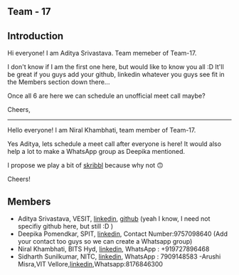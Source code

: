 ## Team - 17

## Introduction

Hi everyone! I am Aditya Srivastava. Team memeber of Team-17.

I don't know if I am the first one here, but would like to know you all :D
It'll be great if you guys add your github, linkedin whatever you guys see fit in the 
Members section down there...

Once all 6 are here we can schedule an unofficial meet call maybe?

Cheers, 

---

Hello everyone! I am Niral Khambhati, team member of Team-17.

Yes Aditya, lets schedule a meet call after everyone is here! It would also help a lot to make a WhatsApp group as Deepika mentioned. 

I propose we play a bit of [skribbl](https://skribbl.io/) because why not :upside_down_face:

Cheers!


## Members

- Aditya Srivastava, VESIT, [linkedin](https://www.linkedin.com/in/adi10hero), [github](https://www.github.com/adi10hero) (yeah I know, I need not specifiy github here, but still :D )
- Deepika Pomendkar, SPIT, [linkedin](https://www.linkedin.com/in/deepika-pomendkar-201bb4175/), Contact Number:9757098640 (Add your contact too guys so we can create a Whatsapp group)
- Niral Khambhati, BITS Hyd, [linkedin](https://www.linkedin.com/in/niral-khambhati-35835b176/), WhatsApp : +919727896468
- Sidharth Sunilkumar, NITC, [linkedin](https://www.linkedin.com/in/sidharth-sunilkumar-86991b129/), WhatsApp : 7909148583
-Arushi Misra,VIT Vellore,[linkedin](https://www.linkedin.com/in/arushi-mishra-98b49216b),Whatsapp:8176846300
